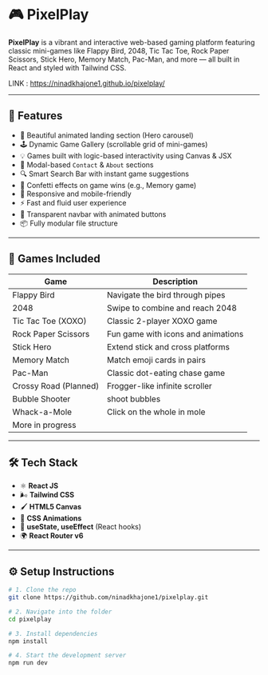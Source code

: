 # 🎮 PixelPlay

**PixelPlay** is a vibrant and interactive web-based gaming platform featuring classic mini-games like Flappy Bird, 2048, Tic Tac Toe, Rock Paper Scissors, Stick Hero, Memory Match, Pac-Man, and more — all built in React and styled with Tailwind CSS.

LINK :  https://ninadkhajone1.github.io/pixelplay/

---

## 🚀 Features

- 🎨 Beautiful animated landing section (Hero carousel)
- 🕹️ Dynamic Game Gallery (scrollable grid of mini-games)
- 💡 Games built with logic-based interactivity using Canvas & JSX
- 🧠 Modal-based `Contact` & `About` sections
- 🔍 Smart Search Bar with instant game suggestions
- 🎉 Confetti effects on game wins (e.g., Memory game)
- 📱 Responsive and mobile-friendly
- ⚡ Fast and fluid user experience
- 🌌 Transparent navbar with animated buttons
- 📦 Fully modular file structure

---

## 🧩 Games Included

| Game                | Description                          |
|---------------------|--------------------------------------|
| Flappy Bird         | Navigate the bird through pipes      |
| 2048                | Swipe to combine and reach 2048      |
| Tic Tac Toe (XOXO)  | Classic 2-player XOXO game           |
| Rock Paper Scissors | Fun game with icons and animations   |
| Stick Hero          | Extend stick and cross platforms     |
| Memory Match        | Match emoji cards in pairs           |
| Pac-Man             | Classic dot-eating chase game        |
| Crossy Road (Planned)| Frogger-like infinite scroller      |
| Bubble Shooter      | shoot bubbles                        |
| Whack-a-Mole        |Click on the whole in mole            |
| More in progress |

---

## 🛠️ Tech Stack

- ⚛️ **React JS**
- 🌬️ **Tailwind CSS**
- 🖌️ **HTML5 Canvas**
- 🎨 **CSS Animations**
- 🧠 **useState, useEffect** (React hooks)
- 🌍 **React Router v6**

---
## ⚙️ Setup Instructions

```bash
# 1. Clone the repo
git clone https://github.com/ninadkhajone1/pixelplay.git

# 2. Navigate into the folder
cd pixelplay

# 3. Install dependencies
npm install

# 4. Start the development server
npm run dev

